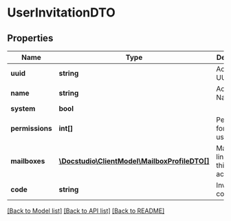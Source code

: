 # UserInvitationDTO

## Properties
Name | Type | Description | Notes
------------ | ------------- | ------------- | -------------
**uuid** | **string** | Account UUID | [optional] 
**name** | **string** | Account Name | [optional] 
**system** | **bool** |  | [optional] 
**permissions** | **int[]** | Permissions for current user | [optional] 
**mailboxes** | [**\Docstudio\ClientModel\MailboxProfileDTO[]**](MailboxProfileDTO.md) | Mailboxes linked to this account | [optional] 
**code** | **string** | Invitation code | [optional] 

[[Back to Model list]](../../README.md#documentation-for-models) [[Back to API list]](../../README.md#documentation-for-api-endpoints) [[Back to README]](../../README.md)

